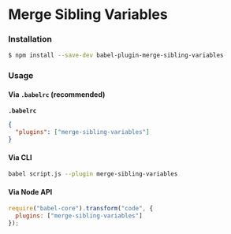# Merge Sibling Variables

### Installation

```sh
$ npm install --save-dev babel-plugin-merge-sibling-variables
```

### Usage

#### Via `.babelrc` (recommended)

**`.babelrc`**

```json
{
  "plugins": ["merge-sibling-variables"]
}
```

#### Via CLI

```sh
babel script.js --plugin merge-sibling-variables
```

#### Via Node API

```js
require("babel-core").transform("code", {
  plugins: ["merge-sibling-variables"]
});
```
